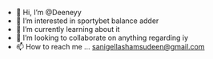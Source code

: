 - 👋 Hi, I’m @Deeneyy
- 👀 I’m interested in sportybet balance adder
- 🌱 I’m currently learning about it
- 💞️ I’m looking to collaborate on anything regarding iy
- 📫 How to reach me ...
sanigellashamsudeen@gmail.com
<!---
Deeneyy/Deeneyy is a ✨ special ✨ repository because its `README.md` (this file) appears on your GitHub profile.
You can click the Preview link to take a look at your changes.
--->
